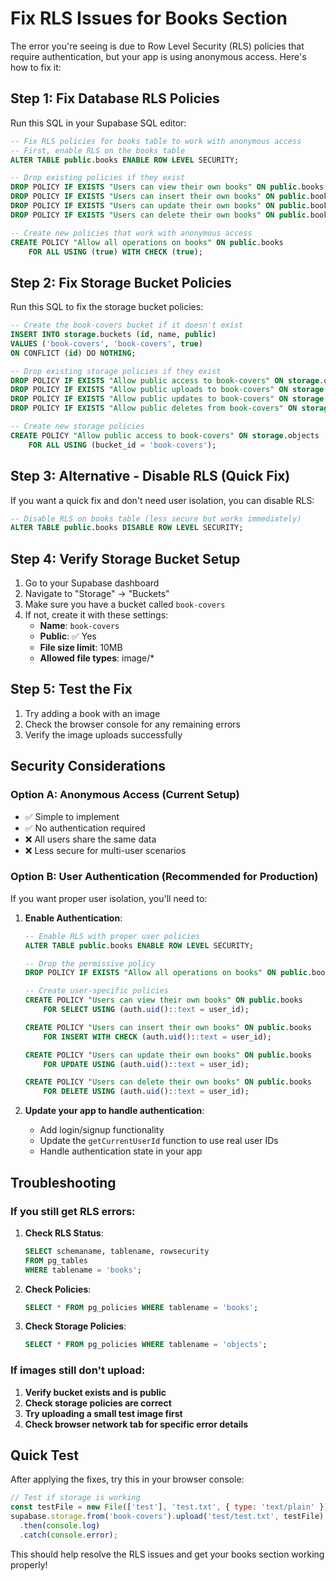 # Fix RLS Issues for Books Section

The error you're seeing is due to Row Level Security (RLS) policies that require authentication, but your app is using anonymous access. Here's how to fix it:

## Step 1: Fix Database RLS Policies

Run this SQL in your Supabase SQL editor:

```sql
-- Fix RLS policies for books table to work with anonymous access
-- First, enable RLS on the books table
ALTER TABLE public.books ENABLE ROW LEVEL SECURITY;

-- Drop existing policies if they exist
DROP POLICY IF EXISTS "Users can view their own books" ON public.books;
DROP POLICY IF EXISTS "Users can insert their own books" ON public.books;
DROP POLICY IF EXISTS "Users can update their own books" ON public.books;
DROP POLICY IF EXISTS "Users can delete their own books" ON public.books;

-- Create new policies that work with anonymous access
CREATE POLICY "Allow all operations on books" ON public.books
    FOR ALL USING (true) WITH CHECK (true);
```

## Step 2: Fix Storage Bucket Policies

Run this SQL to fix the storage bucket policies:

```sql
-- Create the book-covers bucket if it doesn't exist
INSERT INTO storage.buckets (id, name, public) 
VALUES ('book-covers', 'book-covers', true)
ON CONFLICT (id) DO NOTHING;

-- Drop existing storage policies if they exist
DROP POLICY IF EXISTS "Allow public access to book-covers" ON storage.objects;
DROP POLICY IF EXISTS "Allow public uploads to book-covers" ON storage.objects;
DROP POLICY IF EXISTS "Allow public updates to book-covers" ON storage.objects;
DROP POLICY IF EXISTS "Allow public deletes from book-covers" ON storage.objects;

-- Create new storage policies
CREATE POLICY "Allow public access to book-covers" ON storage.objects
    FOR ALL USING (bucket_id = 'book-covers');
```

## Step 3: Alternative - Disable RLS (Quick Fix)

If you want a quick fix and don't need user isolation, you can disable RLS:

```sql
-- Disable RLS on books table (less secure but works immediately)
ALTER TABLE public.books DISABLE ROW LEVEL SECURITY;
```

## Step 4: Verify Storage Bucket Setup

1. Go to your Supabase dashboard
2. Navigate to "Storage" → "Buckets"
3. Make sure you have a bucket called `book-covers`
4. If not, create it with these settings:
   - **Name**: `book-covers`
   - **Public**: ✅ Yes
   - **File size limit**: 10MB
   - **Allowed file types**: image/*

## Step 5: Test the Fix

1. Try adding a book with an image
2. Check the browser console for any remaining errors
3. Verify the image uploads successfully

## Security Considerations

### Option A: Anonymous Access (Current Setup)
- ✅ Simple to implement
- ✅ No authentication required
- ❌ All users share the same data
- ❌ Less secure for multi-user scenarios

### Option B: User Authentication (Recommended for Production)
If you want proper user isolation, you'll need to:

1. **Enable Authentication**:
   ```sql
   -- Enable RLS with proper user policies
   ALTER TABLE public.books ENABLE ROW LEVEL SECURITY;
   
   -- Drop the permissive policy
   DROP POLICY IF EXISTS "Allow all operations on books" ON public.books;
   
   -- Create user-specific policies
   CREATE POLICY "Users can view their own books" ON public.books
       FOR SELECT USING (auth.uid()::text = user_id);
   
   CREATE POLICY "Users can insert their own books" ON public.books
       FOR INSERT WITH CHECK (auth.uid()::text = user_id);
   
   CREATE POLICY "Users can update their own books" ON public.books
       FOR UPDATE USING (auth.uid()::text = user_id);
   
   CREATE POLICY "Users can delete their own books" ON public.books
       FOR DELETE USING (auth.uid()::text = user_id);
   ```

2. **Update your app to handle authentication**:
   - Add login/signup functionality
   - Update the `getCurrentUserId` function to use real user IDs
   - Handle authentication state in your app

## Troubleshooting

### If you still get RLS errors:

1. **Check RLS Status**:
   ```sql
   SELECT schemaname, tablename, rowsecurity 
   FROM pg_tables 
   WHERE tablename = 'books';
   ```

2. **Check Policies**:
   ```sql
   SELECT * FROM pg_policies WHERE tablename = 'books';
   ```

3. **Check Storage Policies**:
   ```sql
   SELECT * FROM pg_policies WHERE tablename = 'objects';
   ```

### If images still don't upload:

1. **Verify bucket exists and is public**
2. **Check storage policies are correct**
3. **Try uploading a small test image first**
4. **Check browser network tab for specific error details**

## Quick Test

After applying the fixes, try this in your browser console:

```javascript
// Test if storage is working
const testFile = new File(['test'], 'test.txt', { type: 'text/plain' });
supabase.storage.from('book-covers').upload('test/test.txt', testFile)
  .then(console.log)
  .catch(console.error);
```

This should help resolve the RLS issues and get your books section working properly!
